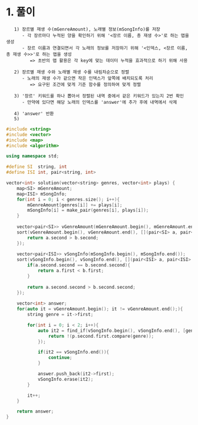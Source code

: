   # 1. 풀이
       1) 장르별 재생 수(mGenreAmount), 노래별 정보(mSongInfo)를 저장
          - 각 장르마다 누적된 양을 확인하기 위해 '<장르 이름, 총 재생 수>'로 하는 맵을 생성
          - 장르 이름과 연결되면서 각 노래의 정보를 저장하기 위해 '<인덱스, <장르 이름, 총 재생 수>>'로 하는 맵을 생성
             => 초반의 맵 활용은 각 key에 맞는 데이터 누적을 효과적으로 하기 위해 사용

       2) 장르별 재생 수와 노래별 재생 수를 내림차순으로 정렬
          - 노래의 재생 수가 같으면 작은 인덱스가 앞쪽에 배치되도록 처리
             => 요구된 조건에 맞게 기준 함수를 정의하여 맞게 정렬

       3) '장르' 키워드를 하나 뽑아서 정렬된 내역 중에서 같은 키워드가 있는지 2번 확인
          - 만약에 있다면 해당 노래의 인덱스를 'answer'에 추가 후에 내역에서 삭제
            
       4) 'answer' 반환
       5) 

```c++
#include <string>
#include <vector>
#include <map>
#include <algorithm>

using namespace std;

#define SI  string, int
#define ISI int, pair<string, int>

vector<int> solution(vector<string> genres, vector<int> plays) {
    map<SI> mGenreAmount;
    map<ISI> mSongInfo;
    for(int i = 0; i < genres.size(); i++){
        mGenreAmount[genres[i]] += plays[i];
        mSongInfo[i] = make_pair(genres[i], plays[i]);
    }
    
    vector<pair<SI>> vGenreAmount(mGenreAmount.begin(), mGenreAmount.end());
    sort(vGenreAmount.begin(), vGenreAmount.end(), [](pair<SI> a, pair<SI> b){
        return a.second > b.second;
    });   
    
    vector<pair<ISI>> vSongInfo(mSongInfo.begin(), mSongInfo.end());
    sort(vSongInfo.begin(), vSongInfo.end(), [](pair<ISI> a, pair<ISI> b){
        if(a.second.second == b.second.second){
            return a.first < b.first;
        }
        
        return a.second.second > b.second.second;
    });
    
    vector<int> answer;
    for(auto it = vGenreAmount.begin(); it != vGenreAmount.end();){
        string genre = it->first;

        for(int i = 0; i < 2; i++){
            auto it2 = find_if(vSongInfo.begin(), vSongInfo.end(), [genre](pair<ISI> p){
                return !(p.second.first.compare(genre));
            });

            if(it2 == vSongInfo.end()){
                continue;
            }

            answer.push_back(it2->first);
            vSongInfo.erase(it2);
        }

        it++;
    }

    return answer;
}
```
